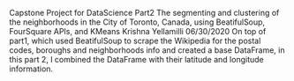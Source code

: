 Capstone Project for DataScience Part2
The segmenting and clustering of the neighborhoods in the City of Toronto, Canada, using BeatifulSoup, FourSquare APIs, and KMeans
Krishna Yellamilli 06/30/2020
On top of part1, which used BeatifulSoup to scrape the Wikipedia for the postal codes, boroughs and neighborhoods info and created a base DataFrame, in this part 2, I combined the DataFrame with their latitude and longitude information.
